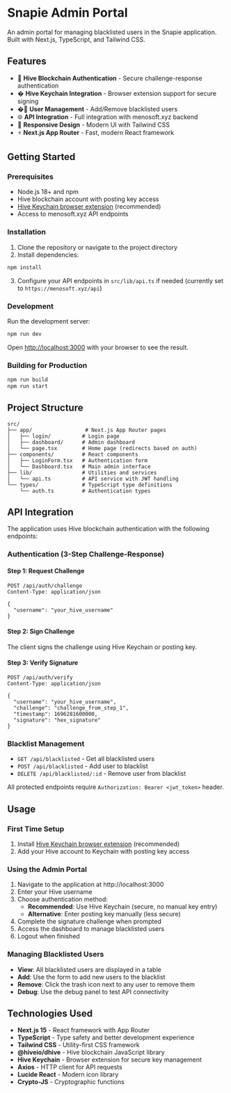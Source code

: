 # Snapie Admin Portal

An admin portal for managing blacklisted users in the Snapie application. Built with Next.js, TypeScript, and Tailwind CSS.

## Features

- 🔐 **Hive Blockchain Authentication** - Secure challenge-response authentication
- � **Hive Keychain Integration** - Browser extension support for secure signing
- �👥 **User Management** - Add/Remove blacklisted users
- 🌐 **API Integration** - Full integration with menosoft.xyz backend
- 📱 **Responsive Design** - Modern UI with Tailwind CSS
- ⚡ **Next.js App Router** - Fast, modern React framework

## Getting Started

### Prerequisites

- Node.js 18+ and npm
- Hive blockchain account with posting key access
- [Hive Keychain browser extension](https://hive-keychain.com/) (recommended)
- Access to menosoft.xyz API endpoints

### Installation

1. Clone the repository or navigate to the project directory
2. Install dependencies:

```bash
npm install
```

3. Configure your API endpoints in `src/lib/api.ts` if needed (currently set to `https://menosoft.xyz/api`)

### Development

Run the development server:

```bash
npm run dev
```

Open [http://localhost:3000](http://localhost:3000) with your browser to see the result.

### Building for Production

```bash
npm run build
npm run start
```

## Project Structure

```
src/
├── app/                 # Next.js App Router pages
│   ├── login/          # Login page
│   ├── dashboard/      # Admin dashboard
│   └── page.tsx        # Home page (redirects based on auth)
├── components/         # React components
│   ├── LoginForm.tsx   # Authentication form
│   └── Dashboard.tsx   # Main admin interface
├── lib/                # Utilities and services
│   └── api.ts          # API service with JWT handling
└── types/              # TypeScript type definitions
    └── auth.ts         # Authentication types
```

## API Integration

The application uses Hive blockchain authentication with the following endpoints:

### Authentication (3-Step Challenge-Response)

#### Step 1: Request Challenge
```http
POST /api/auth/challenge
Content-Type: application/json

{
  "username": "your_hive_username"
}
```

#### Step 2: Sign Challenge
The client signs the challenge using Hive Keychain or posting key.

#### Step 3: Verify Signature
```http
POST /api/auth/verify
Content-Type: application/json

{
  "username": "your_hive_username",
  "challenge": "challenge_from_step_1",
  "timestamp": 1696281600000,
  "signature": "hex_signature"
}
```

### Blacklist Management
- `GET /api/blacklisted` - Get all blacklisted users
- `POST /api/blacklisted` - Add user to blacklist  
- `DELETE /api/blacklisted/:id` - Remove user from blacklist

All protected endpoints require `Authorization: Bearer <jwt_token>` header.

## Usage

### First Time Setup
1. Install [Hive Keychain browser extension](https://hive-keychain.com/) (recommended)
2. Add your Hive account to Keychain with posting key access

### Using the Admin Portal
1. Navigate to the application at http://localhost:3000
2. Enter your Hive username
3. Choose authentication method:
   - **Recommended**: Use Hive Keychain (secure, no manual key entry)
   - **Alternative**: Enter posting key manually (less secure)
4. Complete the signature challenge when prompted
5. Access the dashboard to manage blacklisted users
6. Logout when finished

### Managing Blacklisted Users
- **View**: All blacklisted users are displayed in a table
- **Add**: Use the form to add new users to the blacklist
- **Remove**: Click the trash icon next to any user to remove them
- **Debug**: Use the debug panel to test API connectivity

## Technologies Used

- **Next.js 15** - React framework with App Router
- **TypeScript** - Type safety and better development experience  
- **Tailwind CSS** - Utility-first CSS framework
- **@hiveio/dhive** - Hive blockchain JavaScript library
- **Hive Keychain** - Browser extension for secure key management
- **Axios** - HTTP client for API requests
- **Lucide React** - Modern icon library
- **Crypto-JS** - Cryptographic functions
